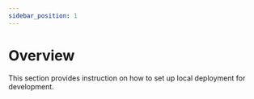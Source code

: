 ```yaml
---
sidebar_position: 1
---
```

# Overview

This section provides instruction on how to set up local deployment for development.
